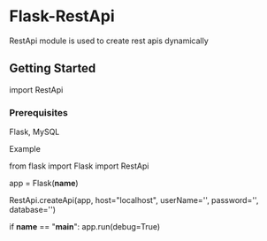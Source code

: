 # Flask-RestApi
RestApi module is used to create rest apis dynamically

## Getting Started

import RestApi

### Prerequisites
Flask, MySQL

Example 

from flask import Flask
import RestApi

app = Flask(__name__)

RestApi.createApi(app, host="localhost", userName='', password='', database='')

if __name__ == "__main__":
    app.run(debug=True)

